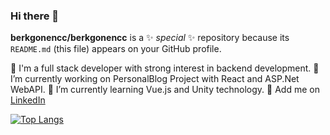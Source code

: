 ### Hi there 👋


**berkgonencc/berkgonencc** is a ✨ _special_ ✨ repository because its `README.md` (this file) appears on your GitHub profile.

🤝 I'm a full stack developer with strong interest in backend development.
🔭 I’m currently working on PersonalBlog Project with React and ASP.Net WebAPI.
🌱 I’m currently learning Vue.js and Unity technology.
💬 Add me on [LinkedIn](www.linkedin.com/in/berk-gonenc-14810265)



[![Top Langs](https://github-readme-stats.vercel.app/api/top-langs/?username=berkgonencc)](https://github.com/berkgonencc/github-readme-stats)

